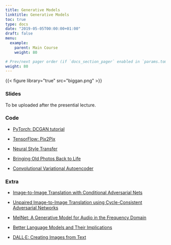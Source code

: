 ```yaml
---
title: Generative Models
linktitle: Generative Models
toc: true
type: docs
date: "2019-05-05T00:00:00+01:00"
draft: false
menu:
  example:
    parent: Main Course
    weight: 80

# Prev/next pager order (if `docs_section_pager` enabled in `params.toml`)
weight: 80
---
```


{{< figure library="true" src="biggan.png" >}}

### Slides

To be uploaded after the presential lecture.

### Code

* [PyTorch: DCGAN tutorial](https://githubtocolab.com/dlmacedo/starter-academic/blob/master/content/courses/deeplearning/notebooks/pytorch/dcgan_faces_tutorial.ipynb)

* [TensorFlow: Pix2Pix](https://githubtocolab.com/dlmacedo/starter-academic/blob/master/content/courses/deeplearning/notebooks/tensorflow/pix2pix.ipynb)

* [Neural Style Transfer](https://githubtocolab.com/dlmacedo/starter-academic/blob/master/content/courses/deeplearning/notebooks/tensorflow/style_transfer.ipynb)

* [Bringing Old Photos Back to Life](https://githubtocolab.com/dlmacedo/starter-academic/blob/master/content/courses/deeplearning/notebooks/pytorch/Bringing_Old_Photo_Back_to_Life.ipynb)

* [Convolutional Variational Autoencoder](https://githubtocolab.com/dlmacedo/starter-academic/blob/master/content/courses/deeplearning/notebooks/tensorflow/cvae.ipynb)

### Extra

* [Image-to-Image Translation with Conditional Adversarial Nets](https://phillipi.github.io/pix2pix)

* [Unpaired Image-to-Image Translation using Cycle-Consistent Adversarial Networks](https://junyanz.github.io/CycleGAN)

* [MelNet: A Generative Model for Audio in the Frequency Domain](https://sjvasquez.github.io/blog/melnet)

* [Better Language Models and Their Implications](https://openai.com/blog/better-language-models)

* [DALL·E: Creating Images from Text](https://openai.com/blog/dall-e)
